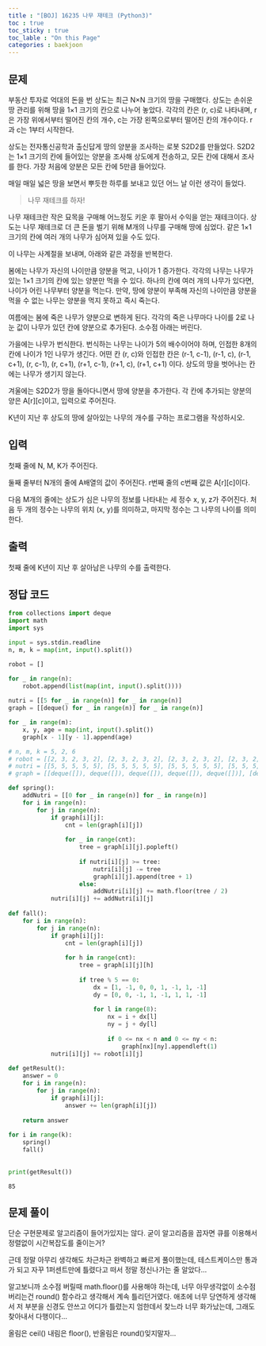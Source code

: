 ```yaml
---
title : "[BOJ] 16235 나무 재테크 (Python3)"
toc : true
toc_sticky : true
toc_lable : "On this Page"
categories : baekjoon
---
```

## 문제
부동산 투자로 억대의 돈을 번 상도는 최근 N×N 크기의 땅을 구매했다. 상도는 손쉬운 땅 관리를 위해 땅을 1×1 크기의 칸으로 나누어 놓았다. 각각의 칸은 (r, c)로 나타내며, r은 가장 위에서부터 떨어진 칸의 개수, c는 가장 왼쪽으로부터 떨어진 칸의 개수이다. r과 c는 1부터 시작한다.

상도는 전자통신공학과 출신답게 땅의 양분을 조사하는 로봇 S2D2를 만들었다. S2D2는 1×1 크기의 칸에 들어있는 양분을 조사해 상도에게 전송하고, 모든 칸에 대해서 조사를 한다. 가장 처음에 양분은 모든 칸에 5만큼 들어있다.

매일 매일 넓은 땅을 보면서 뿌듯한 하루를 보내고 있던 어느 날 이런 생각이 들었다.

> 나무 재테크를 하자!

나무 재테크란 작은 묘목을 구매해 어느정도 키운 후 팔아서 수익을 얻는 재테크이다. 상도는 나무 재테크로 더 큰 돈을 벌기 위해 M개의 나무를 구매해 땅에 심었다. 같은 1×1 크기의 칸에 여러 개의 나무가 심어져 있을 수도 있다.

이 나무는 사계절을 보내며, 아래와 같은 과정을 반복한다.

봄에는 나무가 자신의 나이만큼 양분을 먹고, 나이가 1 증가한다. 각각의 나무는 나무가 있는 1×1 크기의 칸에 있는 양분만 먹을 수 있다. 하나의 칸에 여러 개의 나무가 있다면, 나이가 어린 나무부터 양분을 먹는다. 만약, 땅에 양분이 부족해 자신의 나이만큼 양분을 먹을 수 없는 나무는 양분을 먹지 못하고 즉시 죽는다.

여름에는 봄에 죽은 나무가 양분으로 변하게 된다. 각각의 죽은 나무마다 나이를 2로 나눈 값이 나무가 있던 칸에 양분으로 추가된다. 소수점 아래는 버린다.

가을에는 나무가 번식한다. 번식하는 나무는 나이가 5의 배수이어야 하며, 인접한 8개의 칸에 나이가 1인 나무가 생긴다. 어떤 칸 (r, c)와 인접한 칸은 (r-1, c-1), (r-1, c), (r-1, c+1), (r, c-1), (r, c+1), (r+1, c-1), (r+1, c), (r+1, c+1) 이다. 상도의 땅을 벗어나는 칸에는 나무가 생기지 않는다.

겨울에는 S2D2가 땅을 돌아다니면서 땅에 양분을 추가한다. 각 칸에 추가되는 양분의 양은 A[r][c]이고, 입력으로 주어진다.

K년이 지난 후 상도의 땅에 살아있는 나무의 개수를 구하는 프로그램을 작성하시오.

## 입력
첫째 줄에 N, M, K가 주어진다.

둘째 줄부터 N개의 줄에 A배열의 값이 주어진다. r번째 줄의 c번째 값은 A[r][c]이다.

다음 M개의 줄에는 상도가 심은 나무의 정보를 나타내는 세 정수 x, y, z가 주어진다. 처음 두 개의 정수는 나무의 위치 (x, y)를 의미하고, 마지막 정수는 그 나무의 나이를 의미한다.

## 출력
첫째 줄에 K년이 지난 후 살아남은 나무의 수를 출력한다.

## 정답 코드


```python
from collections import deque
import math
import sys

input = sys.stdin.readline
n, m, k = map(int, input().split())

robot = []

for _ in range(n):
    robot.append(list(map(int, input().split())))
    
nutri = [[5 for _ in range(n)] for _ in range(n)]
graph = [[deque() for _ in range(n)] for _ in range(n)]

for _ in range(m):
    x, y, age = map(int, input().split())
    graph[x - 1][y - 1].append(age)

# n, m, k = 5, 2, 6 
# robot = [[2, 3, 2, 3, 2], [2, 3, 2, 3, 2], [2, 3, 2, 3, 2], [2, 3, 2, 3, 2], [2, 3, 2, 3, 2]]
# nutri = [[5, 5, 5, 5, 5], [5, 5, 5, 5, 5], [5, 5, 5, 5, 5], [5, 5, 5, 5, 5], [5, 5, 5, 5, 5]]
# graph = [[deque([]), deque([]), deque([]), deque([]), deque([])], [deque([3]), deque([]), deque([]), deque([]), deque([])], [deque([]), deque([3]), deque([]), deque([]), deque([])], [deque([]), deque([]), deque([]), deque([]), deque([])], [deque([]), deque([]), deque([]), deque([]), deque([])]]

def spring():
    addNutri = [[0 for _ in range(n)] for _ in range(n)]
    for i in range(n):
        for j in range(n):
            if graph[i][j]:
                cnt = len(graph[i][j])
                
                for _ in range(cnt):
                    tree = graph[i][j].popleft()
                    
                    if nutri[i][j] >= tree:
                        nutri[i][j] -= tree
                        graph[i][j].append(tree + 1)
                    else:
                        addNutri[i][j] += math.floor(tree / 2)
            nutri[i][j] += addNutri[i][j]
                        
def fall():
    for i in range(n):
        for j in range(n):
            if graph[i][j]:
                cnt = len(graph[i][j])
                
                for h in range(cnt):
                    tree = graph[i][j][h]
                    
                    if tree % 5 == 0:
                        dx = [1, -1, 0, 0, 1, -1, 1, -1]
                        dy = [0, 0, -1, 1, -1, 1, 1, -1]
                        
                        for l in range(8):
                            nx = i + dx[l]
                            ny = j + dy[l]
                            
                            if 0 <= nx < n and 0 <= ny < n:
                                graph[nx][ny].appendleft(1)
            nutri[i][j] += robot[i][j]
            
def getResult():
    answer = 0
    for i in range(n):
        for j in range(n):
            if graph[i][j]:
                answer += len(graph[i][j])
                
    return answer
    
for i in range(k):
    spring()
    fall()
    
    
print(getResult())

```

    85


## 문제 풀이
단순 구현문제로 알고리즘이 들어가있지는 않다. 굳이 알고리즘을 꼽자면 큐를 이용해서 정렬없이 시간복잡도를 줄이는거?

근데 정말 아무리 생각해도 차근차근 완벽하고 빠르게 풀이했는데, 테스트케이스만 통과가 되고 자꾸 1퍼센트만에 틀렸다고 떠서 정말 정신나가는 줄 알았다...

알고보니까 소수점 버릴때 math.floor()를 사용해야 하는데, 너무 아무생각없이 소수점 버리는건 round() 함수라고 생각해서 계속 틀리던거였다.
애초에 너무 당연하게 생각해서 저 부분을 신경도 안쓰고 어디가 틀렸는지 엄한데서 찾느라 너무 화가났는데, 그래도 찾아내서 다행이다...

올림은 ceil() 내림은 floor(), 반올림은 round()잊지말자...
